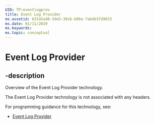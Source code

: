 ```yaml
---
UID: TP:eventlogprov
title: Event Log Provider
ms.assetid: 615a5ad8-3de5-39c6-b9be-7ab4b3fd9633
ms.date: 01/11/2019
ms.keywords: 
ms.topic: conceptual
---
```


# Event Log Provider

## -description

Overview of the Event Log Provider technology.

The Event Log Provider technology is not associated with any headers.

For programming guidance for this technology, see:
* [Event Log Provider](https://docs.microsoft.com/previous-versions/windows/desktop/eventlogprov)

